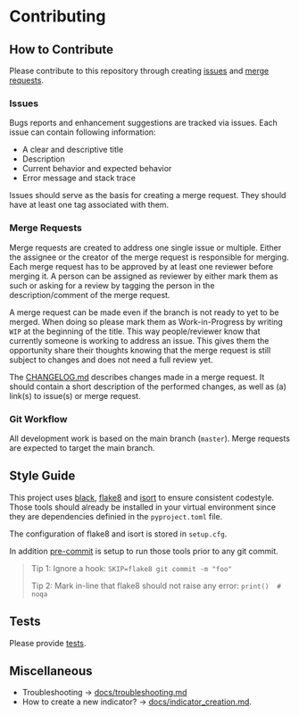# Contributing

## How to Contribute

Please contribute to this repository through creating [issues](https://gitlab.gistools.geog.uni-heidelberg.de/giscience/big-data/ohsome/apps/ohsome-quality-analyst/-/issues/new) and [merge requests](https://docs.gitlab.com/ce/user/project/merge_requests/creating_merge_requests.html#new-merge-request-from-your-local-environment).


### Issues

Bugs reports and enhancement suggestions are tracked via issues. Each issue can contain following information:

- A clear and descriptive title
- Description
- Current behavior and expected behavior
- Error message and stack trace

Issues should serve as the basis for creating a merge request. They should have at least one tag associated with them.


### Merge Requests

Merge requests are created to address one single issue or multiple. Either the assignee or the creator of the merge request is responsible for merging.
Each merge request has to be approved by at least one reviewer before merging it. A person can be assigned as reviewer by either mark them as such or asking for a review by tagging the person in the description/comment of the merge request.

A merge request can be made even if the branch is not ready to yet to be merged. When doing so please mark them as Work-in-Progress by writing `WIP` at the beginning of the title. This way people/reviewer know that currently someone is working to address an issue. This gives them the opportunity share their thoughts knowing that the merge request is still subject to changes and does not need a full review yet.

The [CHANGELOG.md](CHANGELOG.md) describes changes made in a merge request. It should contain a short description of the performed changes, as well as (a) link(s) to issue(s) or merge request.


### Git Workflow

All development work is based on the main branch (`master`). Merge requests are expected to target the main branch.


## Style Guide

This project uses [black](https://github.com/psf/black), [flake8](https://gitlab.com/pycqa/flake8) and [isort](https://github.com/PyCQA/isort) to ensure consistent codestyle. Those tools should already be installed in your virtual environment since they are dependencies definied in the `pyproject.toml` file.

The configuration of flake8 and isort is stored in `setup.cfg`.

In addition [pre-commit](https://pre-commit.com/) is setup to run those tools prior to any git commit.

> Tip 1: Ignore a hook: `SKIP=flake8 git commit -m "foo"`
>
> Tip 2: Mark in-line that flake8 should not raise any error: `print()  # noqa`


## Tests

Please provide [tests](docs/development_setup.md#tests).


## Miscellaneous

- Troubleshooting -> [docs/troubleshooting.md](docs/troubleshooting.md)
- How to create a new indicator? -> [docs/indicator_creation.md](docs/indicator_creation.md).
